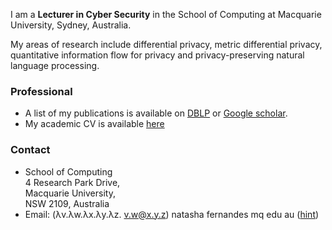 
I am a **Lecturer in Cyber Security** in the School of Computing at Macquarie University, Sydney, Australia.

My areas of research include differential privacy, metric differential privacy, quantitative information flow for privacy and privacy-preserving natural language processing.

### Professional

- A list of my publications is available on [DBLP](https://dblp.org/pid/220/4193.html) or [Google scholar](https://scholar.google.com/citations?user=5h1K50kAAAAJ&hl=en).
- My academic CV is available [here](/assets/NatashaFernandesCV.pdf)

### Contact

- School of Computing <br/>
  4 Research Park Drive, <br/>
  Macquarie University, <br />
  NSW 2109, Australia
- Email: (λv.λw.λx.λy.λz. v.w@x.y.z) natasha fernandes mq edu au  ([hint](http://en.wikipedia.org/wiki/Lambda_calculus))
